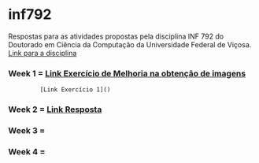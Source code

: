 # inf792
Respostas para as atividades propostas pela disciplina INF 792 do Doutorado em Ciência da Computação da Universidade Federal de Viçosa.
[Link para a disciplina](https://github.com/arduinoufv/inf792)

### Week 1 = [Link Exercício de Melhoria na obtenção de imagens](https://colab.research.google.com/drive/1Un2tx5SD-6LMVIwwlOUnIag39zBS66-k?usp=sharing)
             [Link Exercício 1]()
### Week 2 = [Link Resposta](https://colab.research.google.com/drive/1Vf-Twvb4nV8QhN1DRigz1q-rFbpoy3QZ?usp=sharing)
### Week 3 = 
### Week 4 = 
